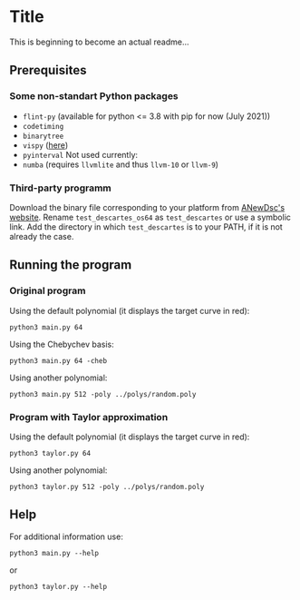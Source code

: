 # Title

This is beginning to become an actual readme...

## Prerequisites

### Some non-standart Python packages

- `flint-py` (available for python <= 3.8 with pip for now (July 2021))
- `codetiming`
- `binarytree`
- `vispy` ([here](https://vispy.org/installation.html))
- `pyinterval`
Not used currently:
- `numba` (requires `llvmlite` and thus `llvm-10` or `llvm-9`)

### Third-party programm

Download the binary file corresponding to your platform from [ANewDsc's website](http://anewdsc.mpi-inf.mpg.de/).
Rename `test_descartes_os64` as `test_descartes` or use a symbolic link.
Add the directory in which `test_descartes` is to your PATH, if it is not already the case.

## Running the program

### Original program

Using the default polynomial (it displays the target curve in red):

```
python3 main.py 64
```

Using the Chebychev basis:

```
python3 main.py 64 -cheb
```

Using another polynomial:

```
python3 main.py 512 -poly ../polys/random.poly
```

### Program with Taylor approximation

Using the default polynomial (it displays the target curve in red):

```
python3 taylor.py 64
```

Using another polynomial:

```
python3 taylor.py 512 -poly ../polys/random.poly
```

## Help

For additional information use:

```
python3 main.py --help
```

or

```
python3 taylor.py --help
```